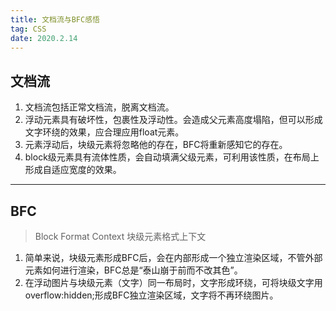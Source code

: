 ```yaml
---
title: 文档流与BFC感悟
tag: CSS
date: 2020.2.14
---
```

## 文档流
1. 文档流包括正常文档流，脱离文档流。
2. 浮动元素具有破坏性，包裹性及浮动性。会造成父元素高度塌陷，但可以形成文字环绕的效果，应合理应用float元素。
3. 元素浮动后，块级元素将忽略他的存在，BFC将重新感知它的存在。
4. block级元素具有流体性质，会自动填满父级元素，可利用该性质，在布局上形成自适应宽度的效果。
***
## BFC
> Block Format Context 块级元素格式上下文
1. 简单来说，块级元素形成BFC后，会在内部形成一个独立渲染区域，不管外部元素如何进行渲染，BFC总是“泰山崩于前而不改其色”。
2. 在浮动图片与块级元素（文字）同一布局时，文字形成环绕，可将块级文字用overflow:hidden;形成BFC独立渲染区域，文字将不再环绕图片。